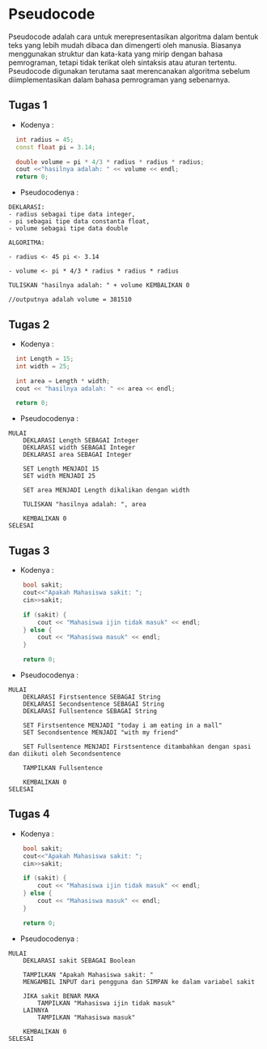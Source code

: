 # Pseudocode

Pseudocode adalah cara untuk merepresentasikan algoritma dalam bentuk teks yang lebih mudah dibaca dan dimengerti oleh manusia. Biasanya menggunakan struktur dan kata-kata yang mirip dengan bahasa pemrograman, tetapi tidak terikat oleh sintaksis atau aturan tertentu. Pseudocode digunakan terutama saat merencanakan algoritma sebelum diimplementasikan dalam bahasa pemrograman yang sebenarnya.

## Tugas 1

- Kodenya :

```c++
  int radius = 45;
  const float pi = 3.14;

  double volume = pi * 4/3 * radius * radius * radius;
  cout <<"hasilnya adalah: " << volume << endl;
  return 0;
```

- Pseudocodenya :

```text
DEKLARASI: 
- radius sebagai tipe data integer, 
- pi sebagai tipe data constanta float, 
- volume sebagai tipe data double

ALGORITMA: 

- radius <- 45 pi <- 3.14

- volume <- pi * 4/3 * radius * radius * radius

TULISKAN "hasilnya adalah: " + volume KEMBALIKAN 0

//outputnya adalah volume = 381510
```

## Tugas 2

- Kodenya :

```c++
  int Length = 15;
  int width = 25;

  int area = Length * width;
  cout << "hasilnya adalah: " << area << endl;

  return 0;
```

- Pseudocodenya :

```text
MULAI
    DEKLARASI Length SEBAGAI Integer
    DEKLARASI width SEBAGAI Integer
    DEKLARASI area SEBAGAI Integer

    SET Length MENJADI 15
    SET width MENJADI 25

    SET area MENJADI Length dikalikan dengan width

    TULISKAN "hasilnya adalah: ", area

    KEMBALIKAN 0
SELESAI

```

## Tugas 3

- Kodenya :

```c++
    bool sakit;
    cout<<"Apakah Mahasiswa sakit: ";
    cin>>sakit;

    if (sakit) {
        cout << "Mahasiswa ijin tidak masuk" << endl;
    } else {
        cout << "Mahasiswa masuk" << endl;
    }

    return 0;
```

- Pseudocodenya :

```text
MULAI
    DEKLARASI Firstsentence SEBAGAI String
    DEKLARASI Secondsentence SEBAGAI String
    DEKLARASI Fullsentence SEBAGAI String

    SET Firstsentence MENJADI "today i am eating in a mall"
    SET Secondsentence MENJADI "with my friend"

    SET Fullsentence MENJADI Firstsentence ditambahkan dengan spasi dan diikuti oleh Secondsentence

    TAMPILKAN Fullsentence

    KEMBALIKAN 0
SELESAI

```

## Tugas 4

- Kodenya :

```c++
    bool sakit;
    cout<<"Apakah Mahasiswa sakit: ";
    cin>>sakit;

    if (sakit) {
        cout << "Mahasiswa ijin tidak masuk" << endl;
    } else {
        cout << "Mahasiswa masuk" << endl;
    }

    return 0;
```

- Pseudocodenya :

```text
MULAI
    DEKLARASI sakit SEBAGAI Boolean

    TAMPILKAN "Apakah Mahasiswa sakit: "
    MENGAMBIL INPUT dari pengguna dan SIMPAN ke dalam variabel sakit

    JIKA sakit BENAR MAKA
        TAMPILKAN "Mahasiswa ijin tidak masuk"
    LAINNYA
        TAMPILKAN "Mahasiswa masuk"

    KEMBALIKAN 0
SELESAI

```

